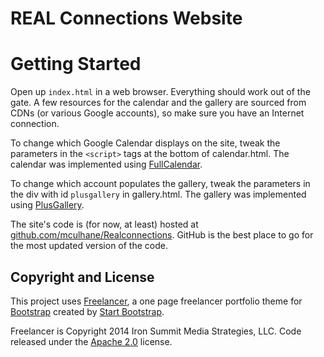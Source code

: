 # REAL Connections Website

# Getting Started
Open up `index.html` in a web browser. Everything should work out of the gate. A few resources for the calendar and the gallery are sourced from CDNs (or various Google accounts), so make sure you have an Internet connection.

To change which Google Calendar displays on the site, tweak the parameters in the `<script>` tags at the bottom of calendar.html. The calendar was implemented using [FullCalendar](http://fullcalendar.io/).

To change which account populates the gallery, tweak the parameters in the div with id `plusgallery` in gallery.html. The gallery was implemented using [PlusGallery](http://www.plusgallery.net/).

The site's code is (for now, at least) hosted at [github.com/mculhane/Realconnections](github.com/mculhane/Realconnections). GitHub is the best place to go for the most updated version of the code.

## Copyright and License

This project uses [Freelancer](http://startbootstrap.com/template-overviews/freelancer/), a one page freelancer portfolio theme for [Bootstrap](http://getbootstrap.com/) created by [Start Bootstrap](http://startbootstrap.com/).

Freelancer is Copyright 2014 Iron Summit Media Strategies, LLC. Code released under the [Apache 2.0](https://github.com/IronSummitMedia/startbootstrap-freelancer/blob/gh-pages/LICENSE) license.
